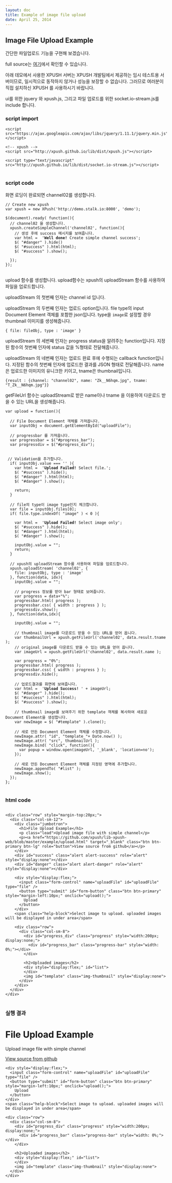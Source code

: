 ```yaml
---
layout: doc
title: Example of image file upload
date: April 25, 2014
---
```


## Image File Upload Example

간단한 파일업로드 기능을 구현해 보겠습니다.

full source는 [여기](https://github.com/xpush/lib-xpush-web/blob/master/example/upload.html)에서 확인할 수 있습니다.

아래 데모에서 사용한 XPUSH 서버는 XPUSH 개발팀에서 제공하는 임시 테스트용 서버이므로, 일시적으로 동작하지 않거나 성능을 보장할 수 없습니다. 그러므로 여러분이 직접 설치하신 XPUSH 를 사용하시기 바랍니다.

ui를 위한 jquery 와 xpush.js, 그리고 파일 업로드를 위한 socket.io-stream.js를 include 합니다.

### script import

<pre data-lang="html">
<code class="prettyprint">&lt;script src="https://ajax.googleapis.com/ajax/libs/jquery/1.11.1/jquery.min.js"&gt;&lt;/script&gt;

&lt;!-- xpush --&gt;
&lt;script src="http://xpush.github.io/lib/dist/xpush.js"&gt;&lt;/script&gt;

&lt;script type="text/javascript" src="http://xpush.github.io/lib/dist/socket.io-stream.js"&gt;&lt;/script&gt;
</code>
</pre>

### script code

화면 로딩이 완료되면 channel02를 생성합니다.

<pre data-lang="js">
<code class="prettyprint">// Create new xpush
var xpush = new XPush('http://demo.stalk.io:8000', 'demo');

$(document).ready( function(){
  // channel02 을 생성합니다.
  xpush.createSimpleChannel('channel02', function(){
    // 생성 후에 success 메시지를 보여줍니다.
    var html =  '<strong>Well done!</strong> Create simple channel success';
    $( "#danger" ).hide()
    $( "#success" ).html(html);
    $( "#success" ).show();

  });
});
</code>
</pre>

upload 함수를 생성합니다. upload함수는 xpush의 uploadStream 함수를 사용하여 파일을 업로드합니다.

uploadStream 의 첫번째 인자는 channel id 입니다.

uploadStream 의 두번째 인자는 업로드 option입니다. file type의 input Document Element 객체를 포함한 json입니다. type을 `image`로 설정할 경우 thumbnail 이미지를 생성해줍니다.

	{ file: fileObj, type : 'image' }

uploadStream 의 세번째 인자는 progress status을 알려주는 function입니다. 지정된 함수의 첫번째 인자에 status 값을 %형태로 전달해줍니다.

uploadStream 의 네번째 인자는 업로드 완료 후에 수행되는 callback function입니다. 지정된 함수의 첫번째 인자에 업로드한 결과를 JSON 형태로 전달해줍니다. name은 업로드한 이미지의 유니크한 키이고, tname은 thumbnail입니다.

	{result : {channel: "channel02", name: "Zk__N6hqm.jpg", tname: "T_Zk__N6hqm.jpg"}}


getFileUrl 함수는 uploadStream로 받은 name이나 tname 을 이용하여 다운로드 받을 수 있는 URL을 생성해줍니다.

<pre data-lang="js">
<code class="prettyprint">var upload = function(){

  // File Document Element 객체를 가져옵니다.
  var inputObj = document.getElementById("uploadFile");

  // progressbar 를 가져옵니다.
  var progressbar = $("#progress_bar");
  var progressdiv = $("#progress_div");


 // Validation을 추가합니다.
  if( inputObj.value === '' ){
    var html =  '<strong>Upload Failed!</strong> Select file.';
    $( "#success" ).hide();
    $( "#danger" ).html(html);
    $( "#danger" ).show();

    return;
  }

  // file의 type이 image type인지 체크합니다.
  var file = inputObj.files[0];
  if( file.type.indexOf( "image" ) < 0 ){

    var html =  '<strong>Upload Failed!</strong> Select image only';
    $( "#success" ).hide();
    $( "#danger" ).html(html);
    $( "#danger" ).show();

    inputObj.value = "";
    return;
  }

  // xpush의 uploadStream 함수를 사용하여 파일을 업로드합니다.
  xpush.uploadStream( 'channel02', {
    file: inputObj, type : 'image'
  }, function(data, idx){
    inputObj.value = "";

    // progress 정보를 받아 bar 형태로 보여줍니다.
    var progress = data+"%";
    progressbar.html( progress );
    progressbar.css( { width : progress } );
    progressdiv.show();
  }, function(data,idx){

    inputObj.value = "";

    // thumbnail image를 다운로드 받을 수 있는 URL을 얻어 옵니다.
    var thumbnailUrl = xpush.getFileUrl('channel02', data.result.tname );
    // original image를 다운로드 받을 수 있는 URL을 얻어 옵니다.
    var imageUrl = xpush.getFileUrl('channel02', data.result.name );

    var progress = "0%";
    progressbar.html( progress );
    progressbar.css( { width : progress } );
    progressdiv.hide();

    // 업로드결과를 화면에 보여줍니다.
    var html =  '<strong>Upload Success!</strong> ' + imageUrl;
    $( "#danger" ).hide();
    $( "#success" ).html(html);
    $( "#success" ).show();

    // thumbnail image를 보여주기 위한 template 객체를 복사하여 새로운 Document Element을 생성합니다.
    var newImage = $( "#template" ).clone();

    // 새로 만든 Document Element 객체를 수정합니다.
    newImage.attr( "id", "template_"+ Date.now() );
    newImage.attr( "src", thumbnailUrl );
    newImage.bind( "click", function(){
      var popup = window.open(imageUrl, '_blank', 'location=no');
    });

    // 새로 만든 Document Element 객체를 지정된 영역에 추가합니다.
    newImage.appendTo( "#list" );
    newImage.show();
  });
};
</code>
</pre>

### html code

<pre data-lang="html">
<code class="prettyprint">
&lt;div class="row" style="margin-top:20px;"&gt;
  &lt;div class="col-sm-12"&gt;
    &lt;div class="jumbotron"&gt;
      &lt;h1&gt;File Upload Example&lt;/h1&gt;
      &lt;p class="lead"&gt;Upload image file with simple channel&lt;/p&gt;
      &lt;p&gt;&lt;a href="https://github.com/xpush/lib-xpush-web/blob/master/example/upload.html" target="_blank" class="btn btn-primary btn-lg" role="button"&gt;View source from github&lt;/a&gt;&lt;/p&gt;
    &lt;/div&gt;
    &lt;div id="success" class="alert alert-success" role="alert" style="display:none"&gt;&lt;/div&gt;
    &lt;div id="danger" class="alert alert-danger" role="alert" style="display:none"&gt;&lt;/div&gt;

    &lt;div style="display:flex;"&gt;
      &lt;input class="form-control" name="uploadFile" id="uploadFile" type="file" /&gt;
      &lt;button type="submit" id="form-button" class="btn btn-primary" style="margin-left:10px;" onclick="upload();"&gt;
        Upload
      &lt;/button&gt;
    &lt;/div&gt;
    &lt;span class="help-block"&gt;Select image to upload. uploaded images will be displayed in under area&lt;/span&gt;

    &lt;div class="row"&gt;
      &lt;div class="col-sm-8"&gt;
        &lt;div id="progress_div" class="progress" style="width:200px; display:none;"&gt;
          &lt;div id="progress_bar" class="progress-bar" style="width: 0%;"&gt;&lt;/div&gt;
        &lt;/div&gt;

        &lt;h2&gt;Uploaded images&lt;/h2&gt;
        &lt;div style="display:flex;" id="list"&gt;
        &lt;/div&gt;
        &lt;img id="template" class="img-thumbnail" style="display:none"&gt;
      &lt;/div&gt;
    &lt;/div&gt;
  &lt;/div&gt;
&lt;/div&gt;
</code>
</pre>


### 실행 결과

<script src="https://ajax.googleapis.com/ajax/libs/jquery/1.11.1/jquery.min.js"></script>

<!-- xpush -->
<script src="http://xpush.github.io/lib/dist/xpush.js"></script>

<script type="text/javascript" src="http://xpush.github.io/lib/dist/socket.io-stream.js"></script>

<style>
  .img-thumbnail {
    margin: 10px;
  }
</style>

<script type="text/javascript">
// Create new xpush
var xpush = new XPush('http://demo.stalk.io:8000', 'demo');

$(document).ready( function(){
  // channel02 을 생성합니다.
  xpush.createSimpleChannel('channel02', function(){
    // 생성 후에 success 메시지를 보여줍니다.
    var html =  '<strong>Well done!</strong> Create simple channel success';
    $( "#danger" ).hide()
    $( "#success" ).html(html);
    $( "#success" ).show();

  });
});


var upload = function(){
  // File Document Element 객체를 가져옵니다.
  var inputObj = document.getElementById("uploadFile");

  // progressbar 를 가져옵니다.
  var progressbar = $("#progress_bar");
  var progressdiv = $("#progress_div");


 // Validation을 추가합니다.
  if( inputObj.value === '' ){
    var html =  '<strong>Upload Failed!</strong> Select file.';
    $( "#success" ).hide();
    $( "#danger" ).html(html);
    $( "#danger" ).show();

    return;
  }

  // file의 type이 image type인지 체크합니다.
  var file = inputObj.files[0];
  if( file.type.indexOf( "image" ) < 0 ){

    var html =  '<strong>Upload Failed!</strong> Select image only';
    $( "#success" ).hide();
    $( "#danger" ).html(html);
    $( "#danger" ).show();

    inputObj.value = "";
    return;
  }

  // xpush의 uploadStream 함수를 사용하여 파일을 업로드합니다.
  xpush.uploadStream( 'channel02', {
    file: inputObj, type : 'image'
  }, function(data, idx){
    inputObj.value = "";

    // progress 정보를 받아 bar 형태로 보여줍니다.
    var progress = data+"%";
    progressbar.html( progress );
    progressbar.css( { width : progress } );
    progressdiv.show();
  }, function(data,idx){

    inputObj.value = "";

    // thumbnail image를 다운로드 받을 수 있는 URL을 얻어 옵니다.
    var thumbnailUrl = xpush.getFileUrl('channel02', data.result.tname );
    // original image를 다운로드 받을 수 있는 URL을 얻어 옵니다.
    var imageUrl = xpush.getFileUrl('channel02', data.result.name );

    var progress = "0%";
    progressbar.html( progress );
    progressbar.css( { width : progress } );
    progressdiv.hide();

    // 업로드결과를 화면에 보여줍니다.
    var html =  '<strong>Upload Success!</strong> ' + imageUrl;
    $( "#danger" ).hide();
    $( "#success" ).html(html);
    $( "#success" ).show();

    // thumbnail image를 보여주기 위한 template 객체를 복사하여 새로운 Document Element을 생성합니다.
    var newImage = $( "#template" ).clone();

    // 새로 만든 Document Element 객체를 수정합니다.
    newImage.attr( "id", "template_"+ Date.now() );
    newImage.attr( "src", thumbnailUrl );
    newImage.bind( "click", function(){
      var popup = window.open(imageUrl, '_blank', 'location=no');
    });

    // 새로 만든 Document Element 객체를 지정된 영역에 추가합니다.
    newImage.appendTo( "#list" );
    newImage.show();
  });
};
</script>

<div class="row" style="margin-top:20px;">
  <div class="col-sm-12">
    <div class="jumbotron">
      <h1>File Upload Example</h1>
      <p class="lead">Upload image file with simple channel</p>
      <p><a href="https://github.com/xpush/lib-xpush-web/blob/master/example/upload.html" target="_blank" class="btn btn-primary btn-lg" role="button">View source from github</a></p>
    </div>
    <div id="success" class="alert alert-success" role="alert" style="display:none"></div>
    <div id="danger" class="alert alert-danger" role="alert" style="display:none"></div>

    <div style="display:flex;">
      <input class="form-control" name="uploadFile" id="uploadFile" type="file" />
      <button type="submit" id="form-button" class="btn btn-primary" style="margin-left:10px;" onclick="upload();">
        Upload
      </button>
    </div>
    <span class="help-block">Select image to upload. uploaded images will be displayed in under area</span>

    <div class="row">
      <div class="col-sm-8">
        <div id="progress_div" class="progress" style="width:200px; display:none;">
          <div id="progress_bar" class="progress-bar" style="width: 0%;"></div>
        </div>

        <h2>Uploaded images</h2>
        <div style="display:flex;" id="list">
        </div>
        <img id="template" class="img-thumbnail" style="display:none">
      </div>
    </div>
  </div>
</div>

<script type="text/javascript">
	prettyPrint();
</script>

